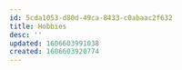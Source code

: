 ```yaml
---
id: 5cda1053-d80d-49ca-8433-c0abaac2f632
title: Hobbies
desc: ''
updated: 1606603991038
created: 1606603920774
---
```


